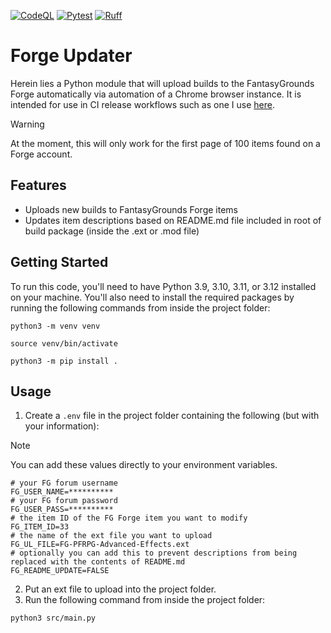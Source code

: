 [![CodeQL](https://github.com/bmos/fg_forge_updater/actions/workflows/github-code-scanning/codeql/badge.svg)](https://github.com/bmos/fg_forge_updater/actions/workflows/github-code-scanning/codeql) [![Pytest](https://github.com/bmos/FG-Forge-Updater/actions/workflows/pytest.yml/badge.svg)](https://github.com/bmos/FG-Forge-Updater/actions/workflows/pytest.yml) [![Ruff](https://github.com/bmos/fg_forge_updater/actions/workflows/lint-python.yml/badge.svg)](https://github.com/bmos/fg_forge_updater/actions/workflows/lint-python.yml)

# Forge Updater

Herein lies a Python module that will upload builds to the FantasyGrounds Forge automatically via automation of a Chrome
browser instance. It is intended for use in CI release workflows such as one I use [here](https://github.com/bmos/FG-PFRPG-Spell-Formatting/blob/main/.github/workflows/create-ext.yml).

> [!WARNING]
> At the moment, this will only work for the first page of 100 items found on a Forge account.

## Features

* Uploads new builds to FantasyGrounds Forge items
* Updates item descriptions based on README.md file included in root of build package (inside the .ext or .mod file)

## Getting Started

To run this code, you'll need to have Python 3.9, 3.10, 3.11, or 3.12 installed on your machine. You'll also need to
install the required packages by running the following commands from inside the project folder:

```shell
python3 -m venv venv
```

```shell
source venv/bin/activate
```

```shell
python3 -m pip install .
```

## Usage

1. Create a `.env` file in the project folder containing the following (but with your information):

> [!NOTE]
> You can add these values directly to your environment variables.

```env
# your FG forum username
FG_USER_NAME=**********
# your FG forum password
FG_USER_PASS=**********
# the item ID of the FG Forge item you want to modify
FG_ITEM_ID=33
# the name of the ext file you want to upload
FG_UL_FILE=FG-PFRPG-Advanced-Effects.ext
# optionally you can add this to prevent descriptions from being replaced with the contents of README.md
FG_README_UPDATE=FALSE
```

2. Put an ext file to upload into the project folder.
3. Run the following command from inside the project folder:

```shell
python3 src/main.py
```
